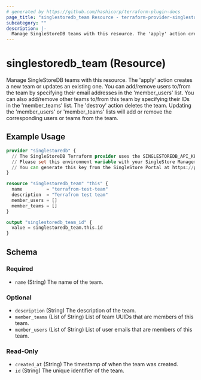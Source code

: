 ```yaml
---
# generated by https://github.com/hashicorp/terraform-plugin-docs
page_title: "singlestoredb_team Resource - terraform-provider-singlestoredb"
subcategory: ""
description: |-
  Manage SingleStoreDB teams with this resource. The 'apply' action creates a new team or updates an existing one. You can add/remove users to/from the team by specifying their email addresses in the 'memberusers' list. You can also add/remove other teams to/from this team by specifying their IDs in the 'memberteams' list. The 'destroy' action deletes the team. Updating the 'memberusers' or 'memberteams' lists will add or remove the corresponding users or teams from the team.
---
```


# singlestoredb_team (Resource)

Manage SingleStoreDB teams with this resource. The 'apply' action creates a new team or updates an existing one. You can add/remove users to/from the team by specifying their email addresses in the 'member_users' list. You can also add/remove other teams to/from this team by specifying their IDs in the 'member_teams' list. The 'destroy' action deletes the team. Updating the 'member_users' or 'member_teams' lists will add or remove the corresponding users or teams from the team.

## Example Usage

```terraform
provider "singlestoredb" {
  // The SingleStoreDB Terraform provider uses the SINGLESTOREDB_API_KEY environment variable for authentication.
  // Please set this environment variable with your SingleStore Management API key.
  // You can generate this key from the SingleStore Portal at https://portal.singlestore.com/organizations/org-id/api-keys.
}

resource "singlestoredb_team" "this" {
  name         = "terrafrom-test-team"
  description  = "Terrafrom test team"
  member_users = []
  member_teams = []
}

output "singlestoredb_team_id" {
  value = singlestoredb_team.this.id
}
```

<!-- schema generated by tfplugindocs -->
## Schema

### Required

- `name` (String) The name of the team.

### Optional

- `description` (String) The description of the team.
- `member_teams` (List of String) List of team UUIDs that are members of this team.
- `member_users` (List of String) List of user emails that are members of this team.

### Read-Only

- `created_at` (String) The timestamp of when the team was created.
- `id` (String) The unique identifier of the team.


